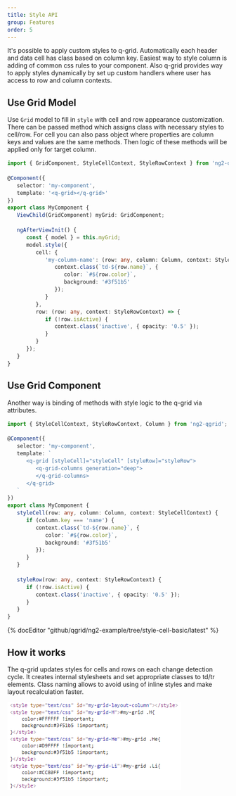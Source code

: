 ```yaml
---
title: Style API
group: Features
order: 5
---
```


It's possible to apply custom styles to q-grid. Automatically each header and data cell has class based on column key. Easiest way to style column is adding of common css rules to your component.
Also q-grid provides way to apply styles dynamically by set up custom handlers where user has access to row and column contexts.

## Use Grid Model

Use `Grid` model to fill in `style` with cell and row appearance customization. There can be passed method which assigns class with necessary styles to cell/row. For cell you can also pass object where properties are column keys and values are the same methods. Then logic of these methods will be applied only for target column.

```typescript
import { GridComponent, StyleCellContext, StyleRowContext } from 'ng2-qgrid';

@Component({
   selector: 'my-component',
   template: '<q-grid></q-grid>'
})
export class MyComponent {
   ViewChild(GridComponent) myGrid: GridComponent;

   ngAfterViewInit() {
      const { model } = this.myGrid;
      model.style({
         cell: {
            'my-column-name': (row: any, column: Column, context: StyleCellContext) => {
               context.class(`td-${row.name}`, {
                  color: `#${row.color}`,
                  background: '#3f51b5'
               });
            }
         },
         row: (row: any, context: StyleRowContext) => {
            if (!row.isActive) {
               context.class('inactive', { opacity: '0.5' });
            }
         }
      });
   }
}
```

## Use Grid Component

Another way is binding of methods with style logic to the q-grid via attributes.

```typescript
import { StyleCellContext, StyleRowContext, Column } from 'ng2-qgrid';

@Component({
   selector: 'my-component',
   template: `
      <q-grid [styleCell]="styleCell" [styleRow]="styleRow">
         <q-grid-columns generation="deep">
         </q-grid-columns>
      </q-grid>
   `
})
export class MyComponent {
   styleCell(row: any, column: Column, context: StyleCellContext) {
      if (column.key === 'name') {
         context.class(`td-${row.name}`, {
            color: `#${row.color}`,
            background: '#3f51b5'
         });
      }
   }

   styleRow(row: any, context: StyleRowContext) {
      if (!row.isActive) {
         context.class('inactive', { opacity: '0.5' });
      }
   }
}
```

{% docEditor "github/qgrid/ng2-example/tree/style-cell-basic/latest" %}

## How it works

The q-grid updates styles for cells and rows on each change detection cycle. It creates internal stylesheets and set appropriate classes to td/tr elements. Class naming allows to avoid using of inline styles and make layout recalculation faster.

<img src="assets/style-api-html.png" type="image/png" />
